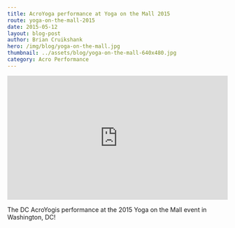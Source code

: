 ```yaml
---
title: AcroYoga performance at Yoga on the Mall 2015
route: yoga-on-the-mall-2015
date: 2015-05-12
layout: blog-post
author: Brian Cruikshank
hero: /img/blog/yoga-on-the-mall.jpg
thumbnail: ../assets/blog/yoga-on-the-mall-640x480.jpg
category: Acro Performance
---
```


<style>.embed-container { position: relative; padding-bottom: 56.25%; height: 0; overflow: hidden; max-width: 100%; } .embed-container iframe, .embed-container object, .embed-container embed { position: absolute; top: 0; left: 0; width: 100%; height: 100%; }</style><div class='embed-container'><iframe src='https://www.youtube.com/embed/8O8QtmkNK0c' frameborder='0' allowfullscreen></iframe></div>

The DC AcroYogis performance at the 2015 Yoga on the Mall event in Washington, DC!
